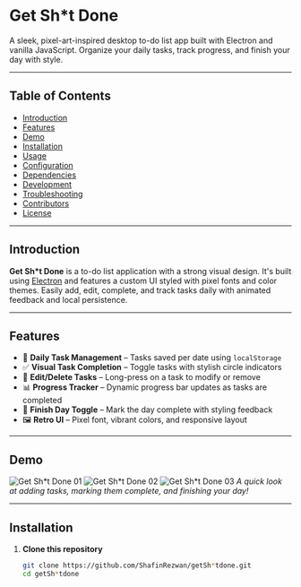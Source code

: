 # Get Sh\*t Done

A sleek, pixel-art-inspired desktop to-do list app built with Electron and vanilla JavaScript. Organize your daily tasks, track progress, and finish your day with style.

---

## Table of Contents

- [Introduction](#introduction)
- [Features](#features)
- [Demo](#demo)
- [Installation](#installation)
- [Usage](#usage)
- [Configuration](#configuration)
- [Dependencies](#dependencies)
- [Development](#development)
- [Troubleshooting](#troubleshooting)
- [Contributors](#contributors)
- [License](#license)

---

## Introduction

**Get Sh\*t Done** is a to-do list application with a strong visual design. It's built using [Electron](https://electronjs.org) and features a custom UI styled with pixel fonts and color themes. Easily add, edit, complete, and track tasks daily with animated feedback and local persistence.

---

## Features

- 📅 **Daily Task Management** – Tasks saved per date using `localStorage`
- ✅ **Visual Task Completion** – Toggle tasks with stylish circle indicators
- 📝 **Edit/Delete Tasks** – Long-press on a task to modify or remove
- 📊 **Progress Tracker** – Dynamic progress bar updates as tasks are completed
- 🏁 **Finish Day Toggle** – Mark the day complete with styling feedback
- 🖼️ **Retro UI** – Pixel font, vibrant colors, and responsive layout

---

## Demo

![Get Sh*t Done 01](https://github.com/ShafinRezwan/ToDoList/blob/295b91ae833b5a7b286ebab08068d25215e35f58/Wireframes/01%20Current%20Day.png)
![Get Sh*t Done 02]([https://github.com/ShafinRezwan/ToDoList/blob/295b91ae833b5a7b286ebab08068d25215e35f58/Wireframes/01%20Current%20Day.png](https://github.com/ShafinRezwan/ToDoList/blob/e0e8662f19599d25deb210ddf75d8a865eea7d40/Wireframes/03%20Check%20off.png))
![Get Sh*t Done 03]([https://github.com/ShafinRezwan/ToDoList/blob/295b91ae833b5a7b286ebab08068d25215e35f58/Wireframes/01%20Current%20Day.png](https://github.com/ShafinRezwan/ToDoList/blob/e0e8662f19599d25deb210ddf75d8a865eea7d40/Wireframes/04%20Hold%20Click.png))
*A quick look at adding tasks, marking them complete, and finishing your day!*

---

## Installation

1. **Clone this repository**

   ```bash
   git clone https://github.com/ShafinRezwan/getSh*tdone.git
   cd getSh*tdone
